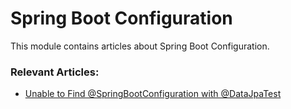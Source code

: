 # Spring Boot Configuration

This module contains articles about Spring Boot Configuration.

### Relevant Articles: 
- [Unable to Find @SpringBootConfiguration with @DataJpaTest](https://www.baeldung.com/spring-boot-unable-to-find-springbootconfiguration-with-datajpatest)

